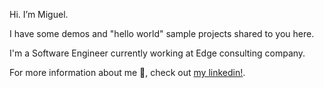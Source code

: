 Hi. I’m Miguel. 

I have some demos and "hello world" sample projects shared to you here.

I'm a Software Engineer currently working at Edge consulting company. 

For more information about me 💬, check out [my linkedin!](https://www.linkedin.com/in/miguelptome).

<!--
**miguelptome/miguelptome** is a ✨ _special_ ✨ repository because its `README.md` (this file) appears on your GitHub profile.

Here are some ideas to get you started:

- 🔭 I’m currently working on ...
- 🌱 I’m currently learning ...
- 👯 I’m looking to collaborate on ...
- 🤔 I’m looking for help with ...
- 💬 Ask me about ...
- 📫 How to reach me: ...
- 😄 Pronouns: ...
- ⚡ Fun fact: ...
-->

